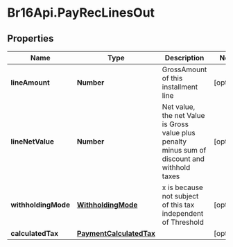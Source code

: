 # Br16Api.PayRecLinesOut

## Properties
Name | Type | Description | Notes
------------ | ------------- | ------------- | -------------
**lineAmount** | **Number** | GrossAmount of this installment line | [optional] 
**lineNetValue** | **Number** | Net value, the net Value is Gross value plus penalty minus sum of discount and withhold taxes | [optional] 
**withholdingMode** | [**WithholdingMode**](WithholdingMode.md) | x is because not subject of this tax independent of Threshold | [optional] 
**calculatedTax** | [**PaymentCalculatedTax**](PaymentCalculatedTax.md) |  | [optional] 


